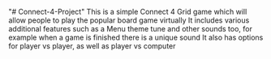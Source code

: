 "# Connect-4-Project"
This is a simple Connect 4 Grid game which will allow people to play the popular board game virtually
It includes various additional features such as a Menu theme tune and other sounds too, for example when a game is finished there is a unique sound
It also has options for player vs player, as well as player vs computer
